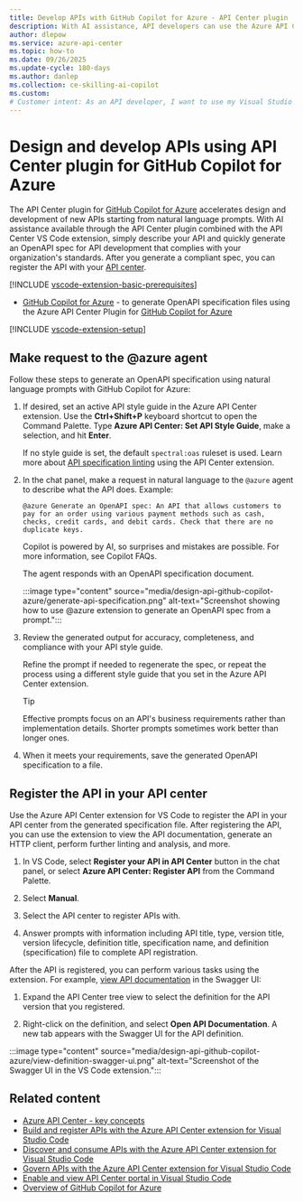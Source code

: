 ```yaml
---
title: Develop APIs with GitHub Copilot for Azure - API Center plugin
description: With AI assistance, API developers can use the Azure API Center plugin for GitHub Copilot for Azure to design and develop compliant APIs.
author: dlepow
ms.service: azure-api-center
ms.topic: how-to
ms.date: 09/26/2025
ms.update-cycle: 180-days
ms.author: danlep 
ms.collection: ce-skilling-ai-copilot
ms.custom: 
# Customer intent: As an API developer, I want to use my Visual Studio Code environment and GitHub Copilot for Azure to generate Open API specs from natural language prompts.
---
```


# Design and develop APIs using API Center plugin for GitHub Copilot for Azure

The API Center plugin for [GitHub Copilot for Azure](https://marketplace.visualstudio.com/items?itemName=ms-azuretools.vscode-azure-github-copilot) accelerates design and development of new APIs starting from natural language prompts. With AI assistance available through the API Center plugin combined with the API Center VS Code extension, simply describe your API and quickly generate an OpenAPI spec for API development that complies with your organization's standards. After you generate a compliant spec, you can register the API with your [API center](overview.md).

[!INCLUDE [vscode-extension-basic-prerequisites](includes/vscode-extension-basic-prerequisites.md)]  
* [GitHub Copilot for Azure](https://marketplace.visualstudio.com/items?itemName=ms-azuretools.vscode-azure-github-copilot) - to generate OpenAPI specification files using the Azure API Center Plugin for [GitHub Copilot for Azure](/https://marketplace.visualstudio.com/items?itemName=ms-azuretools.vscode-azure-github-copilot)
   
[!INCLUDE [vscode-extension-setup](includes/vscode-extension-setup.md)] 

## Make request to the @azure agent

Follow these steps to generate an OpenAPI specification using natural language prompts with GitHub Copilot for Azure:

1. If desired, set an active API style guide in the Azure API Center extension. Use the **Ctrl+Shift+P** keyboard shortcut to open the Command Palette. Type **Azure API Center: Set API Style Guide**, make a selection, and hit **Enter**. 

    If no style guide is set, the default `spectral:oas` ruleset is used. Learn more about [API specification linting](govern-apis-vscode-extension.md#api-design-conformance) using the API Center extension.
1. In the chat panel, make a request in natural language to the `@azure` agent to describe what the API does. Example:

    ```copilot-prompt
    @azure Generate an OpenAPI spec: An API that allows customers to pay for an order using various payment methods such as cash, checks, credit cards, and debit cards. Check that there are no duplicate keys.
    ```  

    Copilot is powered by AI, so surprises and mistakes are possible. For more information, see Copilot FAQs.

    The agent responds with an OpenAPI specification document.

    :::image type="content" source="media/design-api-github-copilot-azure/generate-api-specification.png" alt-text="Screenshot showing how to use @azure extension to generate an OpenAPI spec from a prompt.":::

1. Review the generated output for accuracy, completeness, and compliance with your API style guide. 

    Refine the prompt if needed to regenerate the spec, or repeat the process using a different style guide that you set in the Azure API Center extension.

    > [!TIP]
    > Effective prompts focus on an API's business requirements rather than implementation details. Shorter prompts sometimes work better than longer ones.

1. When it meets your requirements, save the generated OpenAPI specification to a file.

## Register the API in your API center

Use the Azure API Center extension for VS Code to register the API in your API center from the generated specification file. After registering the API, you can use the extension to view the API documentation, generate an HTTP client, perform further linting and analysis, and more.


1. In VS Code, select **Register your API in API Center** button in the chat panel, or select **Azure API Center: Register API** from the Command Palette.

1. Select **Manual**.

1. Select the API center to register APIs with.

1. Answer prompts with information including API title, type, version title, version lifecycle, definition title, specification name, and definition (specification) file to complete API registration.

After the API is registered, you can perform various tasks using the extension. For example, [view API documentation](discover-apis-vscode-extension.md#view-api-documentation) in the Swagger UI:

1. Expand the API Center tree view to select the definition for the API version that you registered.

1. Right-click on the definition, and select **Open API Documentation**. A new tab appears with the Swagger UI for the API definition.

:::image type="content" source="media/design-api-github-copilot-azure/view-definition-swagger-ui.png" alt-text="Screenshot of the Swagger UI in the VS Code extension.":::    

## Related content

* [Azure API Center - key concepts](key-concepts.md)
* [Build and register APIs with the Azure API Center extension for Visual Studio Code](build-register-apis-vscode-extension.md)
* [Discover and consume APIs with the Azure API Center extension for Visual Studio Code](discover-apis-vscode-extension.md)
* [Govern APIs with the Azure API Center extension for Visual Studio Code](govern-apis-vscode-extension.md)
* [Enable and view API Center portal in Visual Studio Code](enable-api-center-portal-vs-code-extension.md)
* [Overview of GitHub Copilot for Azure](/azure/developer/github-copilot-azure/introduction.md)
